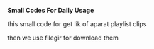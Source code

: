 **Small Codes For Daily Usage**

this small code for get lik of aparat playlist clips 

then we use filegir for download them